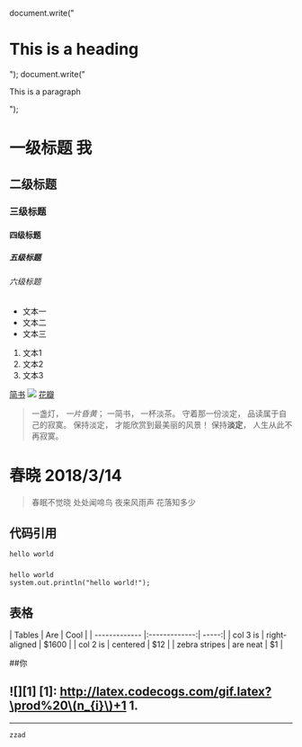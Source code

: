 document.write("<h1>This is a heading</h1>");
document.write("<p>This is a paragraph</p>");
# 一级标题	我
## 二级标题	
### 三级标题
#### 四级标题
##### 五级标题
###### 六级标题
- 文本一
- 文本二
- 文本三
1. 文本1
2. 文本2
3. 文本3

[简书](http://www.jianshu.com)
![](http://img.hb.aicdn.com/f7d9eae49f937c18c7b6b2e1b85e660e7f622f9a12a87b-jFMlEC_fw658)
[花瓣](http://huaban.com/pins/1007721517/)
> 一盏灯， *一片昏黄*； 一简书， 一杯淡茶。 守着那一份淡定， 品读属于自己的寂寞。 保持淡定， 才能欣赏到最美丽的风景！ 保持**淡定**， 人生从此不再寂寞。
# 春晓 2018/3/14 
> 春眠不觉晓
> 处处闻啼鸟 
> 夜来风雨声 
> 花落知多少
## 代码引用
`hello world`
###
```
hello world
system.out.println("hello world!");
```
## 表格
<p>
| Tables        | Are           | Cool  |
| ------------- |:-------------:| -----:|
| col 3 is      | right-aligned | $1600 |
| col 2 is      | centered      |   $12 |
| zebra stripes | are neat      |    $1 |

##你

![][1]
[1]: http://latex.codecogs.com/gif.latex?\prod%20\(n_{i}\)+1
1. 
- 

----------
    zzad 

